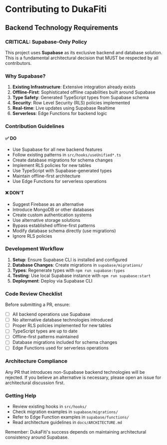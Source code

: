 # Contributing to DukaFiti

## Backend Technology Requirements

### CRITICAL: Supabase-Only Policy

This project uses **Supabase** as its exclusive backend and database solution. This is a fundamental architectural decision that MUST be respected by all contributors.

### Why Supabase?

1. **Existing Infrastructure**: Extensive integration already exists
2. **Offline-First**: Sophisticated offline capabilities built around Supabase
3. **Type Safety**: Generated TypeScript types from Supabase schema
4. **Security**: Row Level Security (RLS) policies implemented
5. **Real-time**: Live updates using Supabase Realtime
6. **Serverless**: Edge Functions for backend logic

### Contribution Guidelines

#### ✅ DO

- Use Supabase for all new backend features
- Follow existing patterns in `src/hooks/useUnified*.ts`
- Create database migrations for schema changes
- Implement RLS policies for new tables
- Use TypeScript with Supabase-generated types
- Maintain offline-first architecture
- Use Edge Functions for serverless operations

#### ❌ DON'T

- Suggest Firebase as an alternative
- Introduce MongoDB or other databases
- Create custom authentication systems
- Use alternative storage solutions
- Bypass established offline-first patterns
- Modify database schema directly (use migrations)
- Ignore RLS policies

### Development Workflow

1. **Setup**: Ensure Supabase CLI is installed and configured
2. **Database Changes**: Create migrations in `supabase/migrations/`
3. **Types**: Regenerate types with `npm run supabase:types`
4. **Testing**: Use local Supabase instance with `npm run supabase:start`
5. **Deployment**: Deploy via Supabase CLI

### Code Review Checklist

Before submitting a PR, ensure:

- [ ] All backend operations use Supabase
- [ ] No alternative database technologies introduced
- [ ] Proper RLS policies implemented for new tables
- [ ] TypeScript types are up to date
- [ ] Offline-first patterns maintained
- [ ] Database migrations included for schema changes
- [ ] Edge Functions used for serverless operations

### Architecture Compliance

Any PR that introduces non-Supabase backend technologies will be rejected. If you believe an alternative is necessary, please open an issue for architectural discussion first.

### Getting Help

- Review existing hooks in `src/hooks/`
- Check migration examples in `supabase/migrations/`
- Refer to Edge Function examples in `supabase/functions/`
- Read architecture guidelines in `docs/ARCHITECTURE.md`

Remember: DukaFiti's success depends on maintaining architectural consistency around Supabase.